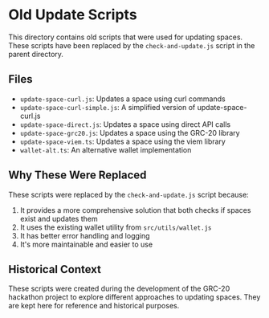 # Old Update Scripts

This directory contains old scripts that were used for updating spaces. These scripts have been replaced by the `check-and-update.js` script in the parent directory.

## Files

- `update-space-curl.js`: Updates a space using curl commands
- `update-space-curl-simple.js`: A simplified version of update-space-curl.js
- `update-space-direct.js`: Updates a space using direct API calls
- `update-space-grc20.js`: Updates a space using the GRC-20 library
- `update-space-viem.ts`: Updates a space using the viem library
- `wallet-alt.ts`: An alternative wallet implementation

## Why These Were Replaced

These scripts were replaced by the `check-and-update.js` script because:

1. It provides a more comprehensive solution that both checks if spaces exist and updates them
2. It uses the existing wallet utility from `src/utils/wallet.js`
3. It has better error handling and logging
4. It's more maintainable and easier to use

## Historical Context

These scripts were created during the development of the GRC-20 hackathon project to explore different approaches to updating spaces. They are kept here for reference and historical purposes.
